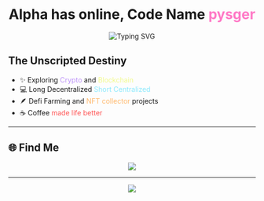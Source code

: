<h1 align="center">
  Alpha has online, Code Name <span style="color:#ff79c6;">pysger</span>
</h1>

<p align="center">
  <img src="https://readme-typing-svg.demolab.com?font=Fira+Code&duration=2500&pause=1000&color=50FA7B&center=true&vCenter=true&width=435&lines=Welcome+to+my+GitHub!;Full+Stack+Developer;Open+Source+Enthusiast;Lifelong+Learner" alt="Typing SVG" />
</p>

##  The Unscripted Destiny  ##

- :sparkles:  Exploring <span style="color:#bd93f9;">Crypto</span> and <span style="color:#f1fa8c;">Blockchain</span>
- 💻 Long Decentralized <span style="color:#8be9fd;">Short Centralized</span>
- :feather:  Defi Farming and <span style="color:#ffb86c;">NFT collector</span> projects
- :coffee:  Coffee <span style="color:#ff5555;">made life better</span>

---

</div>

## 🌐 Find Me

<p align="center">
  <a href="https://github.com/niconico49">
    <img src="https://img.shields.io/badge/GitHub-%23333333.svg?style=for-the-badge&logo=github&logoColor=white" />
  </a>
</p>

---

<p align="center">
  <img src="https://capsule-render.vercel.app/api?type=waving&color=gradient&height=120&section=footer"/>
</p>
